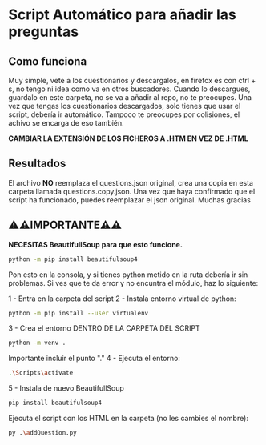# Script Automático para añadir las preguntas
## Como funciona
Muy simple, vete a los cuestionarios y descargalos, en firefox es con ctrl + s, no tengo ni idea como va en otros buscadores.
Cuando lo descargues, guardalo en este carpeta, no se va a añadir al repo, no te preocupes. Una vez que tengas los cuestionarios descargados, solo tienes que usar el script, debería ir automático. Tampoco te preocupes por colisiones, el achivo se encarga de eso también.

**CAMBIAR LA EXTENSIÓN DE LOS FICHEROS A .HTM EN VEZ DE .HTML**
## Resultados
El archivo **NO** reemplaza el questions.json original, crea una copia en esta carpeta llamada questions.copy.json. Una vez que haya confirmado que el script ha funcionado, puedes reemplazar el json original. Muchas gracias
## **⚠⚠IMPORTANTE⚠⚠**
**NECESITAS BeautifullSoup para que esto funcione.**
```bash
python -m pip install beautifulsoup4
``` 
Pon esto en la consola, y si tienes python metido en la ruta debería ir sin problemas. Si ves que te da error y no encuntra el módulo, haz lo siguiente:

1 - Entra en la carpeta del script
2 - Instala entorno virtual de python:
```bash
python -m pip install --user virtualenv
``` 
3 - Crea el entorno DENTRO DE LA CARPETA DEL SCRIPT
```bash
python -m venv .
``` 
Importante incluir el punto "."
4 - Ejecuta el entorno:
```bash
.\Scripts\activate
``` 
5 - Instala de nuevo BeautifullSoup
```bash
pip install beautifulsoup4
```

Ejecuta el script con los HTML en la carpeta (no les cambies el nombre):
```bash
py .\addQuestion.py
```